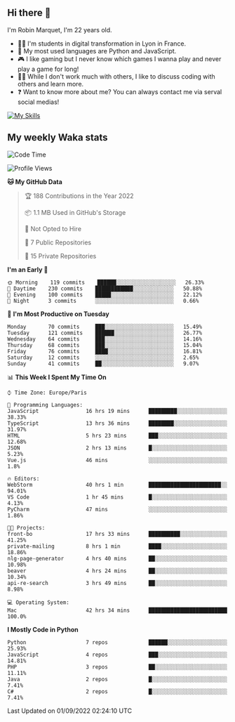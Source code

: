 ## Hi there 👋

I'm Robin Marquet, I'm 22 years old.

- 👨‍💻 I'm students in digital transformation in Lyon in France.
- 🌱 My most used languages are Python and JavaScript.
- 🎮 I like gaming but I never know which games I wanna play and never play a game for long!
- 👯‍♀️ While I don't work much with others, I like to discuss coding with others and learn more.
- ❓ Want to know more about me? You can always contact me via serval social medias!

[![My Skills](https://skillicons.dev/icons?i=js,html,css,docker,express,figma,firebase,graphql,mongodb,mysql,nodejs,py,react,ts,vue)](https://skillicons.dev)

## My weekly Waka stats

<!--START_SECTION:waka-->
![Code Time](http://img.shields.io/badge/Code%20Time-2%2C144%20hrs%2039%20mins-blue)

![Profile Views](http://img.shields.io/badge/Profile%20Views-0-blue)

**🐱 My GitHub Data** 

> 🏆 188 Contributions in the Year 2022
 > 
> 📦 1.1 MB Used in GitHub's Storage 
 > 
> 🚫 Not Opted to Hire
 > 
> 📜 7 Public Repositories 
 > 
> 🔑 15 Private Repositories  
 > 
**I'm an Early 🐤** 

```text
🌞 Morning    119 commits    ██████░░░░░░░░░░░░░░░░░░░   26.33% 
🌆 Daytime    230 commits    ████████████░░░░░░░░░░░░░   50.88% 
🌃 Evening    100 commits    █████░░░░░░░░░░░░░░░░░░░░   22.12% 
🌙 Night      3 commits      ░░░░░░░░░░░░░░░░░░░░░░░░░   0.66%

```
📅 **I'm Most Productive on Tuesday** 

```text
Monday       70 commits     ███░░░░░░░░░░░░░░░░░░░░░░   15.49% 
Tuesday      121 commits    ██████░░░░░░░░░░░░░░░░░░░   26.77% 
Wednesday    64 commits     ███░░░░░░░░░░░░░░░░░░░░░░   14.16% 
Thursday     68 commits     ███░░░░░░░░░░░░░░░░░░░░░░   15.04% 
Friday       76 commits     ████░░░░░░░░░░░░░░░░░░░░░   16.81% 
Saturday     12 commits     ░░░░░░░░░░░░░░░░░░░░░░░░░   2.65% 
Sunday       41 commits     ██░░░░░░░░░░░░░░░░░░░░░░░   9.07%

```


📊 **This Week I Spent My Time On** 

```text
⌚︎ Time Zone: Europe/Paris

💬 Programming Languages: 
JavaScript               16 hrs 19 mins      █████████░░░░░░░░░░░░░░░░   38.33% 
TypeScript               13 hrs 36 mins      ████████░░░░░░░░░░░░░░░░░   31.97% 
HTML                     5 hrs 23 mins       ███░░░░░░░░░░░░░░░░░░░░░░   12.68% 
JSON                     2 hrs 13 mins       █░░░░░░░░░░░░░░░░░░░░░░░░   5.23% 
Vue.js                   46 mins             ░░░░░░░░░░░░░░░░░░░░░░░░░   1.8%

🔥 Editors: 
WebStorm                 40 hrs 1 min        ███████████████████████░░   94.01% 
VS Code                  1 hr 45 mins        █░░░░░░░░░░░░░░░░░░░░░░░░   4.13% 
PyCharm                  47 mins             ░░░░░░░░░░░░░░░░░░░░░░░░░   1.86%

🐱‍💻 Projects: 
front-bo                 17 hrs 33 mins      ██████████░░░░░░░░░░░░░░░   41.25% 
private-mailing          8 hrs 1 min         ████░░░░░░░░░░░░░░░░░░░░░   18.86% 
nlg-page-generator       4 hrs 40 mins       ██░░░░░░░░░░░░░░░░░░░░░░░   10.98% 
beaver                   4 hrs 24 mins       ██░░░░░░░░░░░░░░░░░░░░░░░   10.34% 
api-re-search            3 hrs 49 mins       ██░░░░░░░░░░░░░░░░░░░░░░░   8.98%

💻 Operating System: 
Mac                      42 hrs 34 mins      █████████████████████████   100.0%

```

**I Mostly Code in Python** 

```text
Python                   7 repos             ██████░░░░░░░░░░░░░░░░░░░   25.93% 
JavaScript               4 repos             ███░░░░░░░░░░░░░░░░░░░░░░   14.81% 
PHP                      3 repos             ██░░░░░░░░░░░░░░░░░░░░░░░   11.11% 
Java                     2 repos             █░░░░░░░░░░░░░░░░░░░░░░░░   7.41% 
C#                       2 repos             █░░░░░░░░░░░░░░░░░░░░░░░░   7.41%

```



 Last Updated on 01/09/2022 02:24:10 UTC
<!--END_SECTION:waka-->
